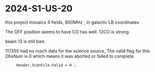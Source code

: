 # 2024-S1-US-20

this project mosaics 4 fields, 800MHz , in galactic LB coordinates

The OFF position seems to have CO has well.   12CO is strong.

beam 13 is still bad.


117355 had no roach data for the science source, The valid flag for this ObsNum is 0 which means it was aborted or failed to complete.

         Header.ScanFile.Valid = 0 ; 
